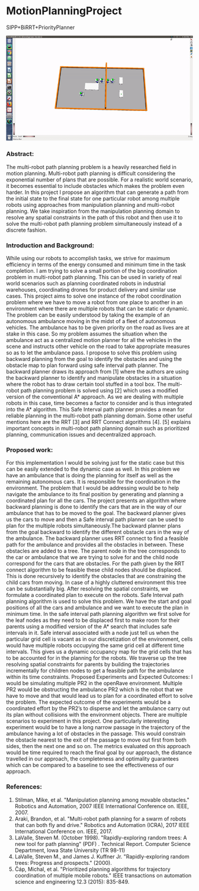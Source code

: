 # MotionPlanningProject
SIPP+BiRRT+PriorityPlanner

![Screenshot](ezgif.com-video-to-gif.gif)

### Abstract:
The multi-robot path planning problem is a heavily researched field in motion planning. Multi-robot path
planning is difficult considering the exponential number of plans that are possible. For a realistic world
scenario, it becomes essential to include obstacles which makes the problem even harder. In this project
I propose an algorithm that can generate a path from the initial state to the final state for one particular
robot among multiple robots using approaches from manipulation planning and multi-robot planning. We
take inspiration from the manipulation planning domain to resolve any spatial constraints in the path of
this robot and then use it to solve the multi-robot path planning problem simultaneously instead of a
discrete fashion.

### Introduction and Background:
While using our robots to accomplish tasks, we strive for maximum efficiency in terms of the energy
consumed and minimum time in the task completion. I am trying to solve a small portion of the big
coordination problem in multi-robot path planning. This can be used in variety of real world scenarios
such as planning coordinated robots in industrial warehouses, coordinating drones for product delivery
and similar use cases. This project aims to solve one instance of the robot coordination problem where
we have to move a robot from one place to another in an environment where there are multiple robots
that can be static or dynamic. The problem can be easily understood by taking the example of an
autonomous ambulance moving in the midst of a fleet of autonomous vehicles. The ambulance has to be
given priority on the road as lives are at stake in this case. So my problem assumes the situation when the
ambulance act as a centralized motion planner for all the vehicles in the scene and instructs other vehicle
on the road to take appropriate measures so as to let the ambulance pass. I propose to solve this problem
using backward planning from the goal to identify the obstacles and using the obstacle map to plan
forward using safe interval path planner. The backward planner draws its approach from [1] where the
authors are using the backward planner to identify and manipulate obstacles in a situation where the
robot has to draw certain tool stuffed in a tool box. The multi-robot path planning problem is solved using
[2] which uses a modified version of the conventional A* approach. As we are dealing with multiple robots
in this case, time becomes a factor to consider and is thus integrated into the A* algorithm. This Safe
Interval path planner provides a mean for reliable planning in the multi-robot path planning domain. Some
other useful mentions here are the RRT [3] and RRT Connect algorithms [4]. [5] explains important
concepts in multi-robot path planning domain such as prioritized planning, communication issues and
decentralized approach.

### Proposed work:
For this implementation I would be solving just for the static case but this can be easily extended to the
dynamic case as well. In this problem we have an ambulance that is doing the planning for itself as well
as the remaining autonomous cars. It is responsible for the coordination in the environment. The problem
that I would be addressing would be to help navigate the ambulance to its final position by generating
and planning a coordinated plan for all the cars. The project presents an algorithm where backward
planning is done to identify the cars that are in the way of our ambulance that has to be moved to the
goal. The backward planner gives us the cars to move and then a Safe interval path planner can be used
to plan for the multiple robots simultaneously.The backward planner plans from the goal backward to identify the different obstacle cars in the way of
the ambulance. The backward planner uses RRT connect to find a feasible path for the ambulance and
provides all the obstacles in between. These obstacles are added to a tree. The parent node in the tree
corresponds to the car or ambulance that we are trying to solve for and the child node correspond for the
cars that are obstacles. For the path given by the RRT connect algorithm to be feasible these child nodes
should be displaced. This is done recursively to identify the obstacles that are constraining the child cars
from moving. In case of a highly cluttered environment this tree can be substantially big.
After resolving the spatial constraints, we formulate a coordinated plan to execute on the robots. Safe
Interval path planning algorithm is used to solve this problem. We have the start and goal positions of all
the cars and ambulance and we want to execute the plan in minimum time. In the safe interval path
planning algorithm we first solve for the leaf nodes as they need to be displaced first to make room for
their parents using a modified version of the A* search that includes safe intervals in it. Safe interval
associated with a node just tell us when the particular grid cell is vacant as in our discretization of the
environment, cells would have multiple robots occupying the same grid cell at different time intervals.
This gives us a dynamic occupancy map for the grid cells that has to be accounted for in the planning for
the robots. We traverse up the tree resolving spatial constraints for parents by building the trajectories
incrementally for children nodes to get a feasible path for the ambulance within its time constraints.
Proposed Experiments and Expected Outcomes:
I would be simulating multiple PR2 in the openRave environment. Multiple PR2 would be obstructing the
ambulance PR2 which is the robot that we have to move and that would lead us to plan for a coordinated
effort to solve the problem. The expected outcome of the experiments would be a coordinated effort by
the PR2’s to disperse and let the ambulance carry out its plan without collisions with the environment
objects. There are multiple scenarios to experiment in this project. One particularly interesting
experiment would be to have a long narrow passage in the trajectory of the ambulance having a lot of
obstacles in the passage. This would constrain the obstacle nearest to the exit of the passage to move out
first from both sides, then the next one and so on. The metrics evaluated on this approach would be time
required to reach the final goal by our approach, the distance travelled in our approach, the completeness
and optimality guarantees which can be compared to a baseline to see the effectiveness of our approach.

### References:
1. Stilman, Mike, et al. "Manipulation planning among movable obstacles." Robotics and Automation,
2007 IEEE International Conference on. IEEE, 2007.
2. Araki, Brandon, et al. "Multi-robot path planning for a swarm of robots that can both fly and
drive." Robotics and Automation (ICRA), 2017 IEEE International Conference on. IEEE, 2017.
3. LaValle, Steven M. (October 1998). "Rapidly-exploring random trees: A new tool for path
planning" (PDF) . Technical Report. Computer Science Department, Iowa State University (TR 98-11)
4. LaValle, Steven M., and James J. Kuffner Jr. "Rapidly-exploring random trees: Progress and
prospects." (2000).
5. Čáp, Michal, et al. "Prioritized planning algorithms for trajectory coordination of multiple mobile
robots." IEEE transactions on automation science and engineering 12.3 (2015): 835-849.
